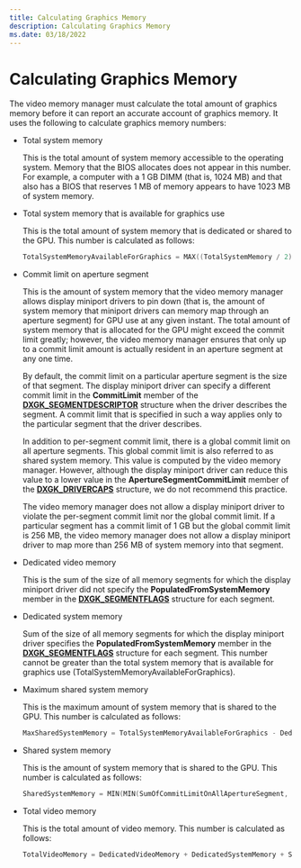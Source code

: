 ```yaml
---
title: Calculating Graphics Memory
description: Calculating Graphics Memory
ms.date: 03/18/2022
---
```


# Calculating Graphics Memory

The video memory manager must calculate the total amount of graphics memory before it can report an accurate account of graphics memory. It uses the following to calculate graphics memory numbers:

* Total system memory  

  This is the total amount of system memory accessible to the operating system. Memory that the BIOS allocates does not appear in this number. For example, a computer with a 1 GB DIMM (that is, 1024 MB) and that also has a BIOS that reserves 1 MB of memory appears to have 1023 MB of system memory.

* Total system memory that is available for graphics use  

  This is the total amount of system memory that is dedicated or shared to the GPU. This number is calculated as follows:

  ```cpp
  TotalSystemMemoryAvailableForGraphics = MAX((TotalSystemMemory / 2), 64MB)
  ```

* Commit limit on aperture segment  

  This is the amount of system memory that the video memory manager allows display miniport drivers to pin down (that is, the amount of system memory that miniport drivers can memory map through an aperture segment) for GPU use at any given instant. The total amount of system memory that is allocated for the GPU might exceed the commit limit greatly; however, the video memory manager ensures that only up to a commit limit amount is actually resident in an aperture segment at any one time.

  By default, the commit limit on a particular aperture segment is the size of that segment. The display miniport driver can specify a different commit limit in the **CommitLimit** member of the [**DXGK_SEGMENTDESCRIPTOR**](/windows-hardware/drivers/ddi/d3dkmddi/ns-d3dkmddi-_dxgk_segmentdescriptor) structure when the driver describes the segment. A commit limit that is specified in such a way applies only to the particular segment that the driver describes.

  In addition to per-segment commit limit, there is a global commit limit on all aperture segments. This global commit limit is also referred to as shared system memory. This value is computed by the video memory manager. However, although the display miniport driver can reduce this value to a lower value in the **ApertureSegmentCommitLimit** member of the [**DXGK_DRIVERCAPS**](/windows-hardware/drivers/ddi/d3dkmddi/ns-d3dkmddi-_dxgk_drivercaps) structure, we do not recommend this practice.

  The video memory manager does not allow a display miniport driver to violate the per-segment commit limit nor the global commit limit. If a particular segment has a commit limit of 1 GB but the global commit limit is 256 MB, the video memory manager does not allow a display miniport driver to map more than 256 MB of system memory into that segment.

* Dedicated video memory  

  This is the sum of the size of all memory segments for which the display miniport driver did not specify the **PopulatedFromSystemMemory** member in the [**DXGK_SEGMENTFLAGS**](/windows-hardware/drivers/ddi/d3dkmddi/ns-d3dkmddi-_dxgk_segmentflags) structure for each segment.

* Dedicated system memory
  
  Sum of the size of all memory segments for which the display miniport driver specifies the **PopulatedFromSystemMemory** member in the [**DXGK_SEGMENTFLAGS**](/windows-hardware/drivers/ddi/d3dkmddi/ns-d3dkmddi-_dxgk_segmentflags) structure for each segment. This number cannot be greater than the total system memory that is available for graphics use (TotalSystemMemoryAvailableForGraphics).

* Maximum shared system memory  

  This is the maximum amount of system memory that is shared to the GPU. This number is calculated as follows:

  ```cpp
  MaxSharedSystemMemory = TotalSystemMemoryAvailableForGraphics - DedicatedSystemMemory
  ```

* Shared system memory  

  This is the amount of system memory that is shared to the GPU. This number is calculated as follows:

  ```cpp
  SharedSystemMemory = MIN(MIN(SumOfCommitLimitOnAllApertureSegment, DXGK_DRIVERCAPS.ApertureSegmentCommitLimit), MaxSharedSystemMemory)
  ```

* Total video memory  

  This is the total amount of video memory. This number is calculated as follows:

  ```cpp
  TotalVideoMemory = DedicatedVideoMemory + DedicatedSystemMemory + SharedSystemMemory
  ```
